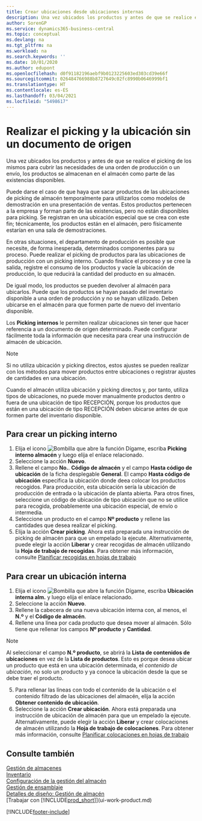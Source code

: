 ```yaml
---
title: Crear ubicaciones desde ubicaciones internas
description: Una vez ubicados los productos y antes de que se realice el picking de los mismos para cubrir las necesidades de una orden de producción o un envío, los productos se almacenan en el almacén como parte de las existencias disponibles.
author: SorenGP
ms.service: dynamics365-business-central
ms.topic: conceptual
ms.devlang: na
ms.tgt_pltfrm: na
ms.workload: na
ms.search.keywords: ''
ms.date: 10/01/2020
ms.author: edupont
ms.openlocfilehash: d0f91182196aebf9b0123225603ed303cd39e66f
ms.sourcegitcommit: 026484766988b8727649c02fc8990b0646999bf1
ms.translationtype: HT
ms.contentlocale: es-ES
ms.lasthandoff: 03/04/2021
ms.locfileid: "5498617"
---
```

# <a name="pick-and-put-away-without-a-source-document"></a>Realizar el picking y la ubicación sin un documento de origen
Una vez ubicados los productos y antes de que se realice el picking de los mismos para cubrir las necesidades de una orden de producción o un envío, los productos se almacenan en el almacén como parte de las existencias disponibles.  

Puede darse el caso de que haya que sacar productos de las ubicaciones de picking de almacén temporalmente para utilizarlos como modelos de demostración en una presentación de ventas. Estos productos pertenecen a la empresa y forman parte de las existencias, pero no están disponibles para picking. Se registran en una ubicación especial que se crea con este fin; técnicamente, los productos están en el almacén, pero físicamente estarían en una sala de demostraciones.  

En otras situaciones, el departamento de producción es posible que necesite, de forma inesperada, determinados componentes para su proceso. Puede realizar el picking de productos para las ubicaciones de producción con un picking interno. Cuando finalice el proceso y se cree la salida, registre el consumo de los productos y vacíe la ubicación de producción, lo que reducirá la cantidad del producto en su almacén.  

De igual modo, los productos se pueden devolver al almacén para ubicarlos. Puede que los productos se hayan pasado del inventario disponible a una orden de producción y no se hayan utilizado. Deben ubicarse en el almacén para que formen parte de nuevo del inventario disponible.  

Los **Picking internos** le permiten realizar ubicaciones sin tener que hacer referencia a un documento de origen determinado. Puede configurar fácilmente toda la información que necesita para crear una instrucción de almacén de ubicación.  

> [!NOTE]  
>  Si no utiliza ubicación y picking directos, estos ajustes se pueden realizar con los métodos para mover productos entre ubicaciones o registrar ajustes de cantidades en una ubicación.  
>   
>  Cuando el almacén utiliza ubicación y picking directos y, por tanto, utiliza tipos de ubicaciones, no puede mover manualmente productos dentro o fuera de una ubicación de tipo RECEPCIÓN, porque los productos que están en una ubicación de tipo RECEPCIÓN deben ubicarse antes de que formen parte del inventario disponible.  

## <a name="to-create-an-internal-pick"></a>Para crear un picking interno  
1.  Elija el icono ![Bombilla que abre la función Dígame](media/ui-search/search_small.png "Dígame qué desea hacer"), escriba **Picking interno almacén** y luego elija el enlace relacionado.  
2. Seleccione la acción **Nuevo**.
3. Rellene el campo **No.**. **Código de almacén** y el campo **Hasta código de ubicación** de la ficha desplegable **General**. El campo **Hasta código de ubicación** especifica la ubicación donde deea colocar los productos recogidos. Para producción, esta ubicación sería la ubicación de producción de entrada o la ubicación de planta abierta. Para otros fines, seleccione un código de ubicación de tipo ubicación que no se utilice para recogida, probablemente una ubicación especial, de envío o intermedia.  
4.  Seleccione un producto en el campo **Nº producto** y rellene las cantidades que desea realizar el picking.  
5. Elija la acción **Crear picking**. Ahora está preparada una instrucción de picking de almacén para que un empelado la ejecute. Alternativamente, puede elegir la acción **Liberar** y crear recogidas de almacén utilizando la **Hoja de trabajo de recogidas**. Para obtener más información, consulte [Planificar recogidas en hojas de trabajo](warehouse-how-to-plan-picks-in-worksheets.md)

## <a name="to-create-an-internal-put-away"></a>Para crear un ubicación interna  
1.  Elija el icono ![Bombilla que abre la función Dígame](media/ui-search/search_small.png "Dígame qué desea hacer"), escriba **Ubicación interna alm.** y luego elija el enlace relacionado.  
2. Seleccione la acción **Nuevo**.
3. Rellene la cabecera de una nueva ubicación interna con, al menos, el **N.º** y el **Código de almacén**.
4. Rellene una línea por cada producto que desea mover al almacén. Sólo tiene que rellenar los campos **Nº producto** y **Cantidad**.

  > [!NOTE]  
  > Al seleccionar el campo **N.º producto**, se abrirá la **Lista de contenidos de ubicaciones** en vez de la **Lista de productos**. Esto es porque desea ubicar un producto que está en una ubicación determinada, el *contenido de ubicación*, no solo un producto y ya conoce la ubicación desde la que se debe traer el producto.  <!--If you filled in **From Bin Code** in the header, the bin content will be filtered by value defined in the **From Bin Code**.-->
5. Para rellenar las líneas con todo el contenido de la ubicación o el contenido filtrado de las ubicaciones del almacén, elija la acción **Obtener contenido de ubicación**.  
6. Seleccione la acción **Crear ubicación**. Ahora está preparada una instrucción de ubicación de almacén para que un empelado la ejecute. Alternativamente, puede elegir la acción **Liberar** y crear colocaciones de almacén utilizando la **Hoja de trabajo de colocaciones**. Para obtener más información, consulte [Planificar colocaciones en hojas de trabajo](warehouse-how-to-plan-put-aways-in-worksheets.md)

## <a name="see-also"></a>Consulte también  
[Gestión de almacenes](warehouse-manage-warehouse.md)  
[Inventario](inventory-manage-inventory.md)  
[Configuración de la gestión del almacén](warehouse-setup-warehouse.md)     
[Gestión de ensamblaje](assembly-assemble-items.md)    
[Detalles de diseño: Gestión de almacén](design-details-warehouse-management.md)  
[Trabajar con [!INCLUDE[prod_short](includes/prod_short.md)]](ui-work-product.md)


[!INCLUDE[footer-include](includes/footer-banner.md)]
